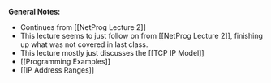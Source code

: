 **General Notes:**
* Continues from [[NetProg Lecture 2]]
* This lecture seems to just follow on from [[NetProg Lecture 2]], finishing up what was not covered in last class. 
* This lecture mostly just discusses the [[TCP IP Model]]
*  [[Programming Examples]]
*  [[IP Address Ranges]]